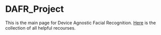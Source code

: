 # DAFR_Project
This is the main page for Device Agnostic Facial Recognition. [Here](https://docs.google.com/document/d/1Lx1N-OBXHABskM-tGfDWokGa0WP9ZC0uMf6PZRkDcRg/edit?usp=sharing) is the collection of all helpful recourses.


